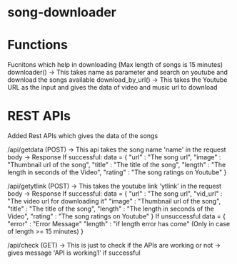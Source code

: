 # song-downloader

# Functions
Fucnitons which help in downloading (Max length of songs is 15 minutes)
downloader() -> This takes name as parameter and search on youtube and download the songs available
download_by_url() -> This takes the Youtube URL as the input and gives the data of video and music url to download

# REST APIs
Added Rest APIs which gives the data of the songs

/api/getdata (POST)
-> This api takes the song name 'name' in the request body
-> Response
        If successful:
            data = {
                "url" : "The song url",
                "image" : "Thumbnail url of the song",
                "title" : "The title of the song",
                "length" : "The length in seconds of the Video",
                "rating" : "The song ratings on Youtube"
            }
    
/api/getytlink (POST)
-> This takes the youtube link 'ytlink' in the request body
-> Response 
        If successful:
            data = {
                "url" : "The song url",
                "vid_url" : "The video url for downloading it"
                "image" : "Thumbnail url of the song",
                "title" : "The title of the song",
                "length" : "The length in seconds of the Video",
                "rating" : "The song ratings on Youtube"
            }
        If unsuccessful
            data = {
                "error" : "Error Message"
                "length" : "if length error has come"  (Only in case of length >= 15 minutes)
            }
    
/api/check (GET)
-> This is just to check if the APIs are working or not
-> gives message 'API is working1' if successful
        
